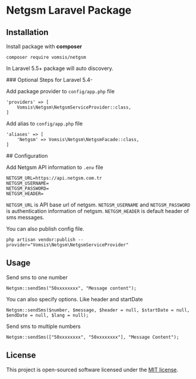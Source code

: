 # Netgsm Laravel Package

## Installation

Install package with **composer**

```
composer require vomsis/netgsm
```

In Laravel 5.5+ package will auto discovery.

### Optional Steps for Laravel 5.4-

Add package provider to `config/app.php` file

```
'providers' => [
    Vomsis\Netgsm\NetgsmServiceProvider::class,
]
```

Add alias to `config/app.php` file

```
'aliases' => [
    'Netgsm' => Vomsis\Netgsm\NetgsmFacade::class,
]
```

## Configuration

Add Netgsm API information to `.env` file

```
NETGSM_URL=https://api.netgsm.com.tr
NETGSM_USERNAME=
NETGSM_PASSWORD=
NETGSM_HEADER=
```

`NETGSM_URL` is API base url of netgsm. `NETGSM_USERNAME` and `NETGSM_PASSWORD` is authentication information of netgsm. `NETGSM_HEADER` is default header of sms messages. 

You can also publish config file.

```
php artisan vendor:publish --provider="Vomsis\Netgsm\NetgsmServiceProvider"
```

## Usage

Send sms to one number

```
Netgsm::sendSms("50xxxxxxxx", "Message content");
```

You can also specify options. Like header and startDate

```
Netgsm::sendSms($number, $message, $header = null, $startDate = null, $endDate = null, $lang = null);
```

Send sms to multiple numbers

```
Netgsm::sendSms(["50xxxxxxxx", "50xxxxxxxx"], "Message Content");
```

## License

This project is open-sourced software licensed under the [MIT license](https://opensource.org/licenses/MIT).